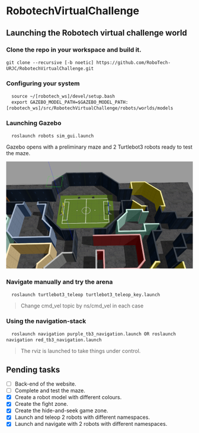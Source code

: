 # RobotechVirtualChallenge

## Launching the Robotech virtual challenge world

### Clone the repo in your workspace and build it.
```console
git clone --recursive [-b noetic] https://github.com/RoboTech-URJC/RobotechVirtualChallenge.git
```


### Configuring your system
```console
  source ~/[robotech_ws]/devel/setup.bash
  export GAZEBO_MODEL_PATH=$GAZEBO_MODEL_PATH:[robotech_ws]/src/RobotechVirtualChallenge/robots/worlds/models
```
### Launching Gazebo
```console
  roslaunch robots sim_gui.launch
```

<!--* **NOTE:** Set environment variable *TURTLEBOT3_MODEL*. For ejample: ``export TURTLEBOT3_MODEL=burger``. Doesn't matter what type of tb3
you set becasue this value is overwriten from launcher file.-->

Gazebo opens with a preliminary maze and 2 Turtlebot3 robots ready to test the maze.

![maze](resources/simulator_noetic.png)


### Navigate manually and try the arena
```console
  roslaunch turtlebot3_teleop turtlebot3_teleop_key.launch
```
> Change cmd_vel topic by ns/cmd_vel in each case


### Using the navigation-stack
```console
  roslaunch navigation purple_tb3_navigation.launch OR roslaunch navigation red_tb3_navigation.launch
```
> The rviz is launched to take things under control.

## Pending tasks

- [ ] Back-end of the website.
- [ ] Complete and test the maze.
- [x] Create a robot model with different colours.
- [x] Create the fight zone.
- [x] Create the hide-and-seek game zone.
- [x] Launch and teleop 2 robots with different namespaces.
- [x] Launch and navigate with 2 robots with different namespaces.
